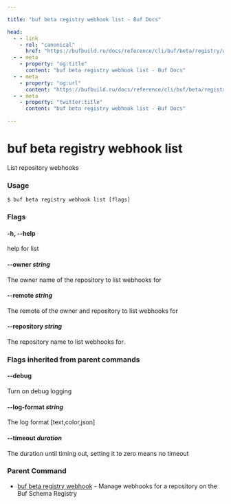 ```yaml
---

title: "buf beta registry webhook list - Buf Docs"

head:
  - - link
    - rel: "canonical"
      href: "https://bufbuild.ru/docs/reference/cli/buf/beta/registry/webhook/list/"
  - - meta
    - property: "og:title"
      content: "buf beta registry webhook list - Buf Docs"
  - - meta
    - property: "og:url"
      content: "https://bufbuild.ru/docs/reference/cli/buf/beta/registry/webhook/list/"
  - - meta
    - property: "twitter:title"
      content: "buf beta registry webhook list - Buf Docs"

---
```


# buf beta registry webhook list

List repository webhooks

### Usage

```console
$ buf beta registry webhook list [flags]
```

### Flags

#### \-h, --help

help for list

#### \--owner _string_

The owner name of the repository to list webhooks for

#### \--remote _string_

The remote of the owner and repository to list webhooks for

#### \--repository _string_

The repository name to list webhooks for.

### Flags inherited from parent commands

#### \--debug

Turn on debug logging

#### \--log-format _string_

The log format \[text,color,json\]

#### \--timeout _duration_

The duration until timing out, setting it to zero means no timeout

### Parent Command

- [buf beta registry webhook](../) - Manage webhooks for a repository on the Buf Schema Registry
